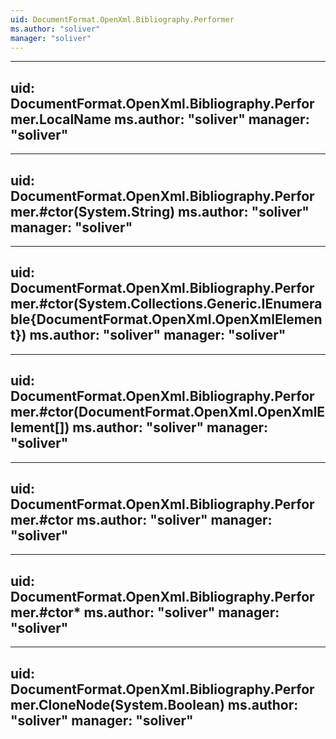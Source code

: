 ```yaml
---
uid: DocumentFormat.OpenXml.Bibliography.Performer
ms.author: "soliver"
manager: "soliver"
---
```


---
uid: DocumentFormat.OpenXml.Bibliography.Performer.LocalName
ms.author: "soliver"
manager: "soliver"
---

---
uid: DocumentFormat.OpenXml.Bibliography.Performer.#ctor(System.String)
ms.author: "soliver"
manager: "soliver"
---

---
uid: DocumentFormat.OpenXml.Bibliography.Performer.#ctor(System.Collections.Generic.IEnumerable{DocumentFormat.OpenXml.OpenXmlElement})
ms.author: "soliver"
manager: "soliver"
---

---
uid: DocumentFormat.OpenXml.Bibliography.Performer.#ctor(DocumentFormat.OpenXml.OpenXmlElement[])
ms.author: "soliver"
manager: "soliver"
---

---
uid: DocumentFormat.OpenXml.Bibliography.Performer.#ctor
ms.author: "soliver"
manager: "soliver"
---

---
uid: DocumentFormat.OpenXml.Bibliography.Performer.#ctor*
ms.author: "soliver"
manager: "soliver"
---

---
uid: DocumentFormat.OpenXml.Bibliography.Performer.CloneNode(System.Boolean)
ms.author: "soliver"
manager: "soliver"
---

